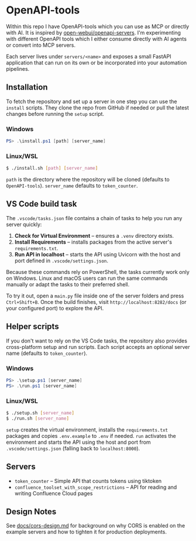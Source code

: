 # OpenAPI-tools
Within this repo I have OpenAPI-tools which you can use as MCP or directly with AI.
It is inspired by [open-webui/openapi-servers](https://github.com/open-webui/openapi-servers).
I'm experimenting with different OpenAPI tools which I either consume directly with AI agents or convert into MCP servers.

Each server lives under `servers/<name>` and exposes a small FastAPI application that can run on its own or be incorporated into your automation pipelines.

## Installation

To fetch the repository and set up a server in one step you can use the `install` scripts. They clone the repo from GitHub if needed or pull the latest changes before running the `setup` script.

### Windows

```powershell
PS> .\install.ps1 [path] [server_name]
```

### Linux/WSL

```bash
$ ./install.sh [path] [server_name]
```

`path` is the directory where the repository will be cloned (defaults to `OpenAPI-tools`). `server_name` defaults to `token_counter`.

## VS Code build task
The `.vscode/tasks.json` file contains a chain of tasks to help you run any server quickly:

1. **Check for Virtual Environment** – ensures a `.venv` directory exists.
2. **Install Requirements** – installs packages from the active server's `requirements.txt`.
3. **Run API in localhost** – starts the API using Uvicorn with the host and port defined in `.vscode/settings.json`.

Because these commands rely on PowerShell, the tasks currently work only on Windows. Linux and macOS users can run the same commands manually or adapt the tasks to their preferred shell.

To try it out, open a `main.py` file inside one of the server folders and press `Ctrl+Shift+B`. Once the build finishes, visit `http://localhost:8282/docs` (or your configured port) to explore the API.

## Helper scripts

If you don't want to rely on the VS Code tasks, the repository also provides cross-platform setup and run scripts. Each script accepts an optional server name (defaults to `token_counter`).

### Windows

```powershell
PS> .\setup.ps1 [server_name]
PS> .\run.ps1 [server_name]
```

### Linux/WSL

```bash
$ ./setup.sh [server_name]
$ ./run.sh [server_name]
```

`setup` creates the virtual environment, installs the `requirements.txt` packages and copies `.env.example` to `.env` if needed. `run` activates the environment and starts the API using the host and port from `.vscode/settings.json` (falling back to `localhost:8000`).

## Servers
- `token_counter` – Simple API that counts tokens using tiktoken
- `confluence_toolset_with_scope_restrictions` – API for reading and writing Confluence Cloud pages

## Design Notes

See [docs/cors-design.md](docs/cors-design.md) for background on why CORS is
enabled on the example servers and how to tighten it for production deployments.
